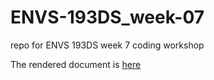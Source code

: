 # ENVS-193DS_week-07
repo for ENVS 193DS week 7 coding workshop

The rendered document is 
[here](https://ja-cog.github.io/ENVS-193DS_week-07/code/workshop-code.html)
